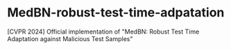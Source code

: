 # MedBN-robust-test-time-adpatation
[CVPR 2024] Official implementation of "MedBN: Robust Test Time Adaptation against Malicious Test Samples"
